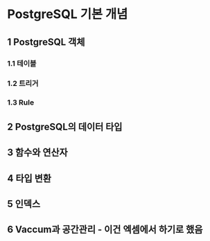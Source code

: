 # PostgreSQL 기본 개념

## 1 PostgreSQL 객체

### 1.1 테이블

### 1.2 트리거

### 1.3 Rule

## 2 PostgreSQL의 데이터 타입

## 3 함수와 연산자

## 4 타입 변환

## 5 인덱스

## 6 Vaccum과 공간관리 - 이건 엑셈에서 하기로 했음



